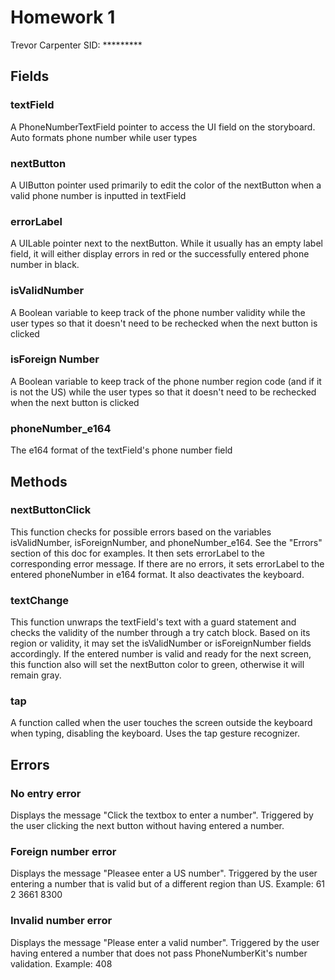 # Homework 1
Trevor Carpenter
SID: *********

## Fields

### textField
A PhoneNumberTextField pointer to access the UI field on the storyboard. Auto formats phone number while user types

### nextButton
A UIButton pointer used primarily to edit the color of the nextButton when a valid phone number is inputted in textField

### errorLabel
A UILable pointer next to the nextButton. While it usually has an empty label field, it will either display errors in red or the successfully entered phone number in black.

### isValidNumber
A Boolean variable to keep track of the phone number validity while the user types so that it doesn't need to be rechecked when the next button is clicked

### isForeign Number
A Boolean variable to keep track of the phone number region code (and if it is not the US) while the user types so that it doesn't need to be rechecked when the next button is clicked

### phoneNumber_e164
The e164 format of the textField's phone number field


## Methods

### nextButtonClick
This function checks for possible errors based on the variables isValidNumber, isForeignNumber, and phoneNumber_e164. See the "Errors" section of this doc for examples. It then sets errorLabel to the corresponding error message. If there are no errors, it sets errorLabel to the entered phoneNumber in e164 format. It also deactivates the keyboard.

### textChange
This function unwraps the textField's text with a guard statement and checks the validity of the number through a try catch block. Based on its region or validity, it may set the isValidNumber or isForeignNumber fields accordingly. If the entered number is valid and ready for the next screen, this function also will set the nextButton color to green, otherwise it will remain gray.

### tap
A function called when the user touches the screen outside the keyboard when typing, disabling the keyboard. Uses the tap gesture recognizer.


## Errors

### No entry error
Displays the message "Click the textbox to enter a number". Triggered by the user clicking the next button without having entered a number.

### Foreign number error
Displays the message "Pleasee enter a US number". Triggered by the user entering a number that is valid but of a different region than US. Example: 61 2 3661 8300

### Invalid number error
Displays the message "Please enter a valid number". Triggered by the user having entered a number that does not pass PhoneNumberKit's number validation. Example: 408





